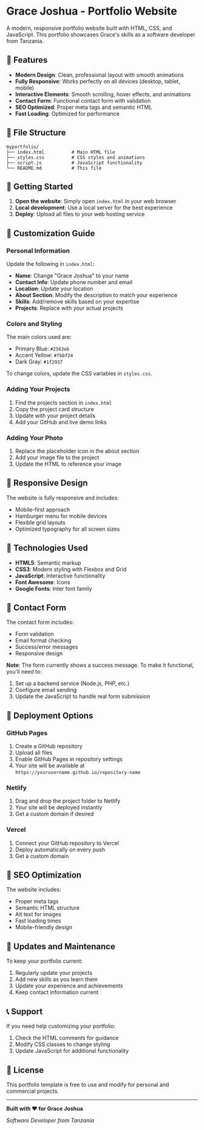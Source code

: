 # Grace Joshua - Portfolio Website

A modern, responsive portfolio website built with HTML, CSS, and JavaScript. This portfolio showcases Grace's skills as a software developer from Tanzania.

## 🌟 Features

- **Modern Design**: Clean, professional layout with smooth animations
- **Fully Responsive**: Works perfectly on all devices (desktop, tablet, mobile)
- **Interactive Elements**: Smooth scrolling, hover effects, and animations
- **Contact Form**: Functional contact form with validation
- **SEO Optimized**: Proper meta tags and semantic HTML
- **Fast Loading**: Optimized for performance

## 📁 File Structure

```
myportfolio/
├── index.html          # Main HTML file
├── styles.css          # CSS styles and animations
├── script.js           # JavaScript functionality
└── README.md           # This file
```

## 🚀 Getting Started

1. **Open the website**: Simply open `index.html` in your web browser
2. **Local development**: Use a local server for the best experience
3. **Deploy**: Upload all files to your web hosting service

## 🎨 Customization Guide

### Personal Information
Update the following in `index.html`:

- **Name**: Change "Grace Joshua" to your name
- **Contact Info**: Update phone number and email
- **Location**: Update your location
- **About Section**: Modify the description to match your experience
- **Skills**: Add/remove skills based on your expertise
- **Projects**: Replace with your actual projects

### Colors and Styling
The main colors used are:
- Primary Blue: `#2563eb`
- Accent Yellow: `#fbbf24`
- Dark Gray: `#1f2937`

To change colors, update the CSS variables in `styles.css`.

### Adding Your Projects
1. Find the projects section in `index.html`
2. Copy the project card structure
3. Update with your project details
4. Add your GitHub and live demo links

### Adding Your Photo
1. Replace the placeholder icon in the about section
2. Add your image file to the project
3. Update the HTML to reference your image

## 📱 Responsive Design

The website is fully responsive and includes:
- Mobile-first approach
- Hamburger menu for mobile devices
- Flexible grid layouts
- Optimized typography for all screen sizes

## 🔧 Technologies Used

- **HTML5**: Semantic markup
- **CSS3**: Modern styling with Flexbox and Grid
- **JavaScript**: Interactive functionality
- **Font Awesome**: Icons
- **Google Fonts**: Inter font family

## 📧 Contact Form

The contact form includes:
- Form validation
- Email format checking
- Success/error messages
- Responsive design

**Note**: The form currently shows a success message. To make it functional, you'll need to:
1. Set up a backend service (Node.js, PHP, etc.)
2. Configure email sending
3. Update the JavaScript to handle real form submission

## 🚀 Deployment Options

### GitHub Pages
1. Create a GitHub repository
2. Upload all files
3. Enable GitHub Pages in repository settings
4. Your site will be available at `https://yourusername.github.io/repository-name`

### Netlify
1. Drag and drop the project folder to Netlify
2. Your site will be deployed instantly
3. Get a custom domain if desired

### Vercel
1. Connect your GitHub repository to Vercel
2. Deploy automatically on every push
3. Get a custom domain

## 🎯 SEO Optimization

The website includes:
- Proper meta tags
- Semantic HTML structure
- Alt text for images
- Fast loading times
- Mobile-friendly design

## 🔄 Updates and Maintenance

To keep your portfolio current:
1. Regularly update your projects
2. Add new skills as you learn them
3. Update your experience and achievements
4. Keep contact information current

## 📞 Support

If you need help customizing your portfolio:
1. Check the HTML comments for guidance
2. Modify CSS classes to change styling
3. Update JavaScript for additional functionality

## 📄 License

This portfolio template is free to use and modify for personal and commercial projects.

---

**Built with ❤️ for Grace Joshua**

*Software Developer from Tanzania* 